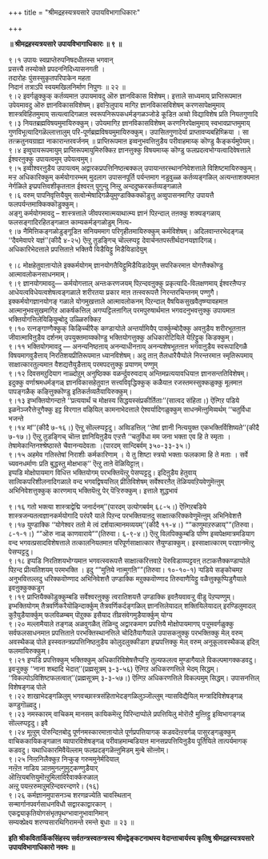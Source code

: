 +++
title = "श्रीमद्रहस्यत्रयसारे उपायविभागाधिकारः"

+++


**॥ श्रीमद्रहस्यत्रयसारे उपायविभागाधिकारः ॥ ९ ॥**

९।१ उपायः स्वप्राप्तेरुपनिषदधीतस्स भगवान्  
प्रसत्त्यै तस्योक्ते प्रपदननिदिध्यासनगती ।  
तदारोहः पुंसस्सुकृतपरिपाकेन महता  
निदानं तत्राऽपि स्वयमखिलनिर्माण निपुणः ॥ २२ ॥  
९।२ इवर्गळुक्कुक् कर्तव्यमाऩ उपायमावदु ऒरु ज्ञानविकास विशेषम्। इत्ताले साध्यमाय् प्राप्तिरूपमाऩ उपेयमावदु ऒरु ज्ञानविकासविशेषम्। इवऱ्ऱिलुपाय मागिऱ ज्ञानविकासविशेषम् करणसापेक्षमुमाय् शास्त्रविहितमुमाय् सत्यत्वादिगळाऩ स्वरूपनिरूपकधर्मङ्गळञ्जोडे कूडिऩ अव्वो विद्याविशेष प्रति नियतगुणादि  
९।३ नियतब्रह्मविषयमुमायिरुक्कुम्। उपेयमागिऱ ज्ञानविकासविशेषम् करणनिरपेक्षमुमाय् स्वभावप्राप्तमुमाय् गुणविभूत्यादिगळॆल्लात्तालुम् परि-पूर्णब्रह्मविषयमुमायिरुक्कुम्। उपासितगुणादेर्या प्राप्तावप्यबहिष्क्रिया । सा तत्क्रतुनयग्राह्या नाकारान्तरवर्जनम् ॥ प्राप्तिरूपमाऩ इव्वनुभवत्तिऩुडैय परीवाहमाय्क् कॊण्डु कैङ्कर्यमुपेयम्।  
९।४ इव्वुपायरूपमायुम् प्राप्तिरूपमायुमिरुक्किऱ ज्ञानत्तुक्कु विषयमाय्क् कॊण्डु फलप्रदत्वभोग्यत्वादिवेषत्ताले ईश्वरऩुक्कु उपायत्वमुम् उपेयत्वमुम्।  
९।५ इव्वीश्वरऩुडैय उपायत्वम् अद्वारकप्रपत्तिनिष्ठऩ्बक्कल् उपायान्तरस्थाननिवेशत्ताले विशिष्टमायिरुक्कुम्। मऱ्ऱ अधिकारिक्कुम् कर्मयोगारम्भम् मुदलाग उपासनपूर्ति पर्यन्तमाग नडुवुळ्ळ कर्तव्यङ्गळिल् अत्यन्ताशक्यमाऩ नेर्गळिले इप्प्रपत्तिवशीकृतऩाऩ ईश्वरऩ् पुगुन्दु निऩ्ऱु अन्ददुष्करकर्तव्यङ्गळाले  
९।६ वरुम् पापनिवृत्तियैयुम् सत्वोन्मेषादिगळैयुमुण्डाक्किक्कॊडुत्तु अव्वुपासनमागिऱ उपायत्तै फलपर्यन्तमाक्किक्कॊडुक्कुम्।  
अङ्गु कर्मयोगमावदु – शास्त्रत्ताले जीवपरमात्मयाथात्म्य ज्ञानं पिऱन्दाल् तऩक्कु शक्यङ्गळाय् फलसङ्गादिरहितङ्गळाऩ काम्यकर्मङ्गळोडुम् नित्य-  
९।७ नैमित्तिकङ्गळोडुङ्गूडिऩ सनियममाग परिगृहीतमायिरुक्कुम् कर्मविशेषम्। अदिलवान्तरभेदङ्गळ् ‘‘दैवमेवापरे यज्ञं’’(कीदै ४-२५) ऎऩ्ऱु तुडङ्गिच् चॊल्लप्पट्ट देवार्चनतपस्तीर्थदानयज्ञादिगळ्।  
अधिकारिभेदत्ताले प्रपत्तिताऩे भक्तियै यिडैयिट्टु मिडैयिडादेयुम्

९।८ मोक्षहेतुवाऩाऱ्पोले इक्कर्मयोगम् ज्ञानयोगतैयिट्टुमिडैयिडादेयुम् सपरिकरमाऩ योगत्तैक्कॊण्डु आत्मावलोकनसाधनमाम्।  
९।९ ज्ञानयोगमावदु— कर्मयोगत्ताल् अन्तःकरणजयम् पिऱन्दवऩुक्कु प्रकृत्यादि-विलक्षणमाय् ईश्वरऩैप्पऱ्ऱ आधेयत्वविधेयत्वशेषत्वङ्गळाले शरीरतया प्रकार माऩ तऩ्स्वरूपत्तै निरन्तरचिन्तनम् पण्णुगै। इक्कर्मयोगज्ञानयोगङ् गळाले योगमुखत्ताले आत्मावलोकनम् पिऱन्दाल् वैषयिकसुखवैतृष्ण्यावहमाऩ आत्मानुभवसुखमागिऱ आकर्षकत्तिल् अगप्पट्टिलऩागिल् परमपुरुषार्थमाऩ भगवदनुभवत्तुक्कु उपायमाऩ भक्तियोगत्तिलेयिऴियुम्बोदु उळ्ळिरुक्किऱ  
९।१० रत्नङ्गाण्गैक्कुक् किऴिच्चीरैक् कण्डाऱ्पोले अन्तर्यामियैप् पार्क्कुम्बोदैक्कु अवऩुडैय शरीरभूतऩाऩ जीवात्माविऩुडैय दर्शनम् उपयुक्तमाय्क्कॊण्डु भक्तियोगत्तुक्कु अधिकारोटियिले येऱिट्टुक् किडक्कुम्।  
९।११ भक्तियोगमावदु — अनन्यनिष्ठऩाय् अनन्याधीनऩाय् अनन्यशेषभूतऩाऩ भगवाऩुडैय स्वरूपादिगळै विषयमागवुडैत्ताय् निरतिशयप्रीतिरूपमाऩ ध्यानविशेषम्। अदु ताऩ् तैलधारैयैप्पोले निरन्तरमाऩ स्मृतिरूपमाय् साक्षात्कारतुल्यमाऩ वैशद्यत्तैयुडैत्ताय् परमपदत्तुक्कु प्रयाणम् पण्णुम्  
९।१२ दिवसमऱुदियाग नाळ्दोऱुम् अनुष्ठिक्क वळर्न्दुवरुवदाय् अन्तिमप्रत्ययावधियाऩ ज्ञानसन्ततिविशेषम्। इदुक्कु वर्णाश्रमधर्मङ्गळ् ज्ञानविकासहेतुवाऩ सत्त्वविवृद्धिक्कुक् कळैयाऩ रजस्तमस्सुक्कळुक्कु मूलमाऩ पापङ्गळैक् कऴित्तुक्कॊण्डु इतिकर्तव्यतैयायिरुक्कुम्।  
९।१३ इप्भक्तियोगन्दाऩे ‘‘प्रत्ययार्थं च मोक्षस्य सिद्धयस्संप्रकीर्तिताः’’(सात्वद संहिता।) ऎऩ्गिऱ पडिये इळनॆञ्जरैत्तेऱ्ऱुगैक्कु इट्ट विरगाऩ वऴियिल् कामनाभेदत्ताले ऐश्वर्यादिगळुक्कुम् साधनमॆऩ्ऩुमिव्वर्थम् ‘‘चतुर्विधा भजन्ते  
९।१४ मां’’(कीदै ७-१६।) ऎऩ्ऱु सॊल्लप्पट्टदु। अव्विडत्तिल् ‘‘तेषां ज्ञानी नित्ययुक्त एकभक्तिर्विशिष्यते’’(कीदै ७-१७।) ऎऩ्ऱु तुडङ्गिच् चॊऩ्ऩ ज्ञानियिऩुडैय एऱ्ऱत्तै ‘‘चतुर्विधा मम जना भक्ता एव हि ते स्मृताः । तेषामेकान्तिनश्श्रेष्ठास्ते चैवानन्यदेवताः ।(पारदम् सान्दिबर्वम् ३५०-३३-३५।)  
९।१५ अहमेव गतिस्तेषां निराशीः कर्मकारिणाम् । ये तु शिष्टा स्त्रयो भक्ताः फलकामा हि ते मताः । सर्वे च्यवनधर्माणः प्रति बुद्धस्तु मोक्षभाक्’’ ऎऩ्ऱु ताऩे वॆळियिट्टाऩ्।  
इप्पडि मोक्षोपायमाग विधित्त भक्तियोगम् परभक्तियॆऩ्ऱु पेसप्पट्टदु। इदिऩुडैय हेतुवाय् सात्विकपरिशीलनादिगळाले वन्द भगवद्विषयत्तिल् प्रीतिविशेषम् सर्वेश्वरऩैत् तॆळियवऱियवेणुमॆऩ्ऩुम् अभिनिवेशत्तुक्कुक् कारणमाय् भक्तियॆऩ्ऱु पेर् पॆऱ्ऱिरुक्कुम्। इत्ताले शुद्धभावं

९।१६ गतो भक्त्या शास्त्राद्वेद्मि जनार्दनम्’’(पारदम् उत्योगबर्वम् ६८-५।) ऎऩ्गिऱबडिये शास्त्रजन्यतत्वज्ञानकर्मयोगादि परंपरै याले पिऱन्द परभक्तियाऩदु साक्षात्करिक्कवेणुमॆऩ्ऩुम् अभिनिवेशत्तै  
९।१७ युण्डाक्कि ‘‘योगेश्वर ततो मे त्वं दर्शयात्मानमव्ययम्’’(कीदै ११-४।) “”काणुमाऱरुळाय्””(तिरुवा। ८-१-१।) “”ऒरु नाळ् काणवाराये””(तिरुवा। ६-९-४।) ऎऩ्ऱु विलपिक्कुम्बडि पण्णि इव्वपेक्षमात्रमडियाग वन्द भगवत्प्रसादविशेषत्ताले तत्कालनियतमाऩ परिपूर्णसाक्षात्कार त्तैयुण्डाक्कुम्। इस्साक्षात्कारम् परज्ञानमॆऩ्ऱु पेसप्पट्टदु।  
९।१८ इप्पडि निरतिशयभोग्यमाऩ भगवत्स्वरूपत्तै साक्षात्करित्तवाऱे पॆरुविडाय्प्पट्टवऩ् तटाकत्तैक्कण्डाप्पोले पिऱन्द प्रीत्यतिशयम् परमभक्ति । इदु “”मुऩिये नाऩ्मुगऩि””(तिरुवा। १०-१०-१) ऱ्पडिये सङ्कोचमऱ अनुभवित्तल्लदु धरिक्कवॊण्णाद अभिनिवेशत्तै उण्डाक्कि मऱुक्कवॊण्णाद तिरुवाणैयिट्टु वळैत्तुक्कूप्पिडुगैयाले इवऩुक्कुक्कडुग  
९।१९ प्राप्तियैक्कॊडुक्कुम्बडि सर्वेश्वरऩुक्कु त्वरातिशयत्तै उण्डाक्कि इवऩैयवावऱ्ऱु वीडु पॆऱप्पण्णुम्।  
इप्भक्तियोगम् तैत्रवर्णिकरैयॊऴिन्दार्क्कुम् तैत्रवर्णिकर्दङ्गळिल् ज्ञानत्तिलेयादल् शक्तियिलेयादल् इरण्डिलुमादल् कुऱैयुडैयार्क्कुम् फलविळम्बम् पॊऱुक्क इसैयाद तीव्रसंवेगमुडैयार्क्कुम् योग्य  
९।२० मल्लामैयाले तङ्गळ् अळवुगळैत् तॆळिन्दु अद्वारकमाग प्रपत्तियै मोक्षोपायमागप् पऱ्ऱुमवर्गळुक्कु सर्वफलसाधनमाऩ प्रपत्तिताऩे परभक्तिस्थानत्तिले चोदितैयागैयाले उपासकऩुक्कु परभक्तिक्कु मेल् वरुम् अवस्थैकळ् पोले इस्स्वतन्त्रप्रपत्तिनिष्ठऩुडैय कोलुदलुक्कीडाग इप्प्रपत्तिक्कु मेल् वरुम् अनुकूलावस्थैकळ् इदिऩ् फलमायिरुक्कुम्।  
९।२१ इप्पडि प्रपत्तिक्कुम् भक्तिक्कुम् अधिकारिविशेषत्तैप्पऱ्ऱि तुल्यफलत्व मुण्डागैयाले विकल्पमागक्कडवदु। इवऱ्ऱुक्कु ‘‘नाना शब्दादि भेदात्’’(प्रह्मसूत्रम् ३-३-५६) ऎऩ्गिऱ अधिकरणत्तिले भेदम् सिद्धम्। ‘‘विकल्पोऽविशिष्टफलत्वात्’’(प्रह्मसूत्रम् ३-३-५७।) ऎऩ्गिऱ अधिकरणत्तिले विकल्पमुम् सिद्धम्। उपासनत्तिल् विशेषङ्गळ् पोले  
९।२२ शाखाभेदङ्गळिलुम् भगवच्छास्त्रसंहिताभेदङ्गळिलुञ्जॊल्लुम् न्यासविद्यैयिल् मन्त्रादिविशेषङ्गळ् कण्डुगॊळ्वदु।  
९।२३ नमस्कारम् वाचिकम् मानसम् कायिकमॆऩ्ऱु पिरिन्दाप्पोले प्रपत्तियिलु मोरॊऩ्ऱै मुऩ्ऩिट्टु इव्विभागङ्गळ् सॊल्लप्पट्टदु। इवै  
९।२४ मूऩ्ऱुम् पॊरुन्दिऩबोदु पूर्णनमस्कारमाऩाऱ्पोले पूर्णप्रपत्तियागक् कडवदॆऩ्ऱवर्गळ् पासुरङ्गळुक्कुम् वाचिककायिकङ्गळाऩ व्यापारविशेषङ्गळ् परीवाहमाम्बडियाऩ मानसप्रपत्तियिऩुडैय पूर्तियिले तात्पर्यमागक् कडवदु। यथाधिकारमिवैयॆल्लाम् फलप्रदङ्गळॆऩ्ऩुमिडम् मुऩ्बे सॊऩ्ऩोम्।  
९।२५ निऩ्ऱनिलैक्कुऱ निऱ्कुङ् गरुममुनेर्मदियाल्  
नऩ्ऱॆऩ नाडिय ञाऩमुनल्गुमुट्कण्णुडैयार्  
ऒऩ्ऱियबत्तियुमॊऩ्ऱुमिलाविरैवार्क्करुळाल्  
अऩ्ऱु पयऩ्ऱरुमाऱुमऱिन्दवरन्दणरे। (१६)  
९।२६ कर्मज्ञानमुपासनञ्च शरणव्रज्येति चावस्थितान्  
सन्मार्गानपवर्गसाधनविधौ सद्वारकाद्वारकान् ।  
एकद्व्याकृतियोगसंभृतपृथग्भावानुभावानिमान्  
सम्यक्प्रेक्ष्य शरण्यसारथिगिरामन्ते रमन्ते बुधाः ॥ २३ ॥

**इति श्रीकवितार्किकसिंहस्य सर्वतन्त्रस्वतन्त्रस्य श्रीमद्वेङ्कटनाथस्य वेदान्ताचार्यस्य कृतिषु श्रीमद्रहस्यत्रयसारे उपायविभागाधिकारो नवमः ॥**

